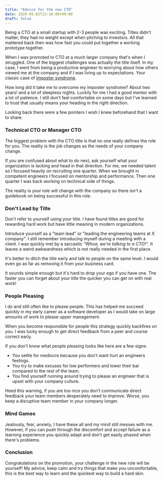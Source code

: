 ```yaml
---
title: "Advice for the new CTO"
date: 2020-05-02T22:18:00+09:00
draft: false
---
```


Being a CTO at a small startup with 2-3 people was exciting.  Titles didn't
matter, they had no weight except when pitching to investors. All that mattered
back then was how fast you could put together a working prototype together.

When I was promoted to CTO at a much larger company that's when I struggled.
One of the biggest challenges was actually the title itself. In my case, I went
from being a productive engineer to worrying about how others viewed me at the
company and if I was living up to expectations. Your classic case of [Imposter
syndrome](https://en.wikipedia.org/wiki/Impostor_syndrome).

How long did it take me to overcome my imposter syndrome? About two years! and a
lot of sleepless nights. Luckily for me I had a good mentor with a lot of
patience. I still don't feel comfortable on some days but I've learned to trust
that usually means your heading in the right direction.

Looking back there were a few pointers I wish I knew beforehand that I want to
share.

### Technical CTO or Manager CTO

The biggest problem with the CTO title is that no one really defines the role
for you. The reality is the job changes as the needs of your company change.

If you are confused about what to do next, ask yourself what your organization
is lacking and head in that direction. For me, we needed talent so I focused
heavily on recruiting one quarter. When we brought in competent engineers I
focused on mentorship and performance. Then one quarter I was back working on
technical side of things.

The reality is your role will change with the company so there isn't a
guidebook on being successful in this role.

### Don't Lead by Title

Don't refer to yourself using your title. I have found titles are good for
rewarding hard work but have little meaning in modern organizations.

Introduce yourself as a "team lead" or "leading the engineering teams at X
company".  I still remember introducing myself during a meeting with a client. I
was quickly met by a sarcastic *"Whoa, we're talking to a CTO!"*.  It leaves a
weird awkwardness which is not really needed in the first place.

It's better to ditch the title early and talk to people on the same level. I
would even go as far as removing it from your business card.

It sounds simple enough but it's hard to drop your ego if you have one.
The faster you can forget about your title the quicker you can get on with
real work!

### People Pleasing

I do and still often like to please people. This has helped me succeed quickly
in my early career as a software developer as I would take on large amounts of
work to please upper management.

When you become responsible for people this strategy quickly backfires on you.
I was lucky enough to get direct feedback from a peer and course correct early.

If you don't know what people pleasing looks like here are a few signs:

* You settle for mediocre because you don't want hurt an engineers feelings.
* You try to make excuses for low performers and lower their bar compared to the
  rest of the team.
* You find yourself running around trying to please an engineer that is upset
  with your company culture.

Heed this warning, if you are too nice you don't communicate direct feedback
your team  members desperately need to improve. Worse, you keep a disruptive
team member in your company longer.

### Mind Games

Jealously, fear, anxiety, I have these all and my mind still messes with me. However,
if you can push through the discomfort and accept failure as a learning
experience you quickly adapt and don't get easily phased when there's problems.

### Conclusion

Congratulations on the promotion, your challenge in the new role will be yourself! 
My advice, keep calm and try things that make you uncomfortable, this is the
best way to learn and the quickest way to build a hard skin.
